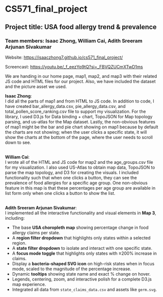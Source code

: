 # CS571_final_project

## Project title: USA food allergy trend & prevalence

### Team members: Isaac Zhong, William Cai, Adith Sreeram Arjunan Sivakumar

Website: https://isaaczhong7.github.io/cs571_final_project/ 
<br>

Screencast: https://youtu.be/_f_eezYq9tQ?si=_FBVQZUCmXTwD1ms
<br>

We are handing in our home page, map1, map2, and map3 with their related JS code and HTML files for our project. Also, we have included the dataset and the picture asset we used.
<be>

**Isaac Zhong**:<br>
I did all the parts of map1 and from HTML to JS code. In addition to code, I have created bar_allergy_data.csv, pie_allergy_data.csv, and total_pollen_score_ranking.csv file to support my visualization. For the library, I used D3.js for Data binding + chart, TopoJSON for Map topology parsing, and us-atlas for the Map dataset. Lastly, the non-obvious features of map1 might be the bar and pie chart showing on map1 because by default the charts are not showing; when the user clicks a specific state, it will show the charts at the bottom of the page, where the user needs to scroll down to see.
<br><br>

**William Cai**:<br>
I wrote all of the HTML and JS code for map2 and the age_groups.csv file for my visualization. I also used US-Atlas to obtain map data, TopoJSON to parse the map topology, and D3 for creating the visuals. I included functionality such that when one clicks a button, they can see the prevalence of food allergies for a specific age group. One non-obvious feature in this map is that these percentages per age group are available in list form only when one clicks a button to show the list.
<br><br>

**Adith Sreeram Arjunan Sivakumar**:<br>
I implemented all the interactive functionality and visual elements in **Map 3**, including:

- The base **USA choropleth map** showing percentage change in food allergy claims per state.
- A **region filter dropdown** that highlights only states within a selected region.
- A **state filter dropdown** to isolate and interact with one specific state.
- A **focus mode toggle** that highlights only states with ≥200% increase in claims.
- Display a **bacteria-shaped SVG icon** on high-risk states when in focus mode, scaled to the magnitude of the percentage increase.
- Dynamic **tooltips** showing state name and exact % change on hover.
- Legends, centering, zoom, and interactive polish for a complete D3.js map experience.
- Integrated all data from `state_claims_data.csv` and assets like `germ.svg`.
<br><br>
